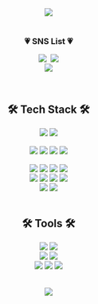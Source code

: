 <div align=center>
	<img src="https://capsule-render.vercel.app/api?type=Waving&color=gradient&customColorList=1&height=240&section=header&text=welcome&fontSize=70&desc=sub2nee's%20GitHub%20Profile&descSize=20&descAlign=71&descAlignY=55&fontAlignY=40&animation=fadeIn&fontColor=f7f5f5" />
</div>
<br>
<h3 align="center">💗 SNS List 💗</h3>
<p align="center">
    <a href="https://www.instagram.com/binzz._.s2/">
    <img src="https://img.shields.io/badge/Instagram-E4405F?style=flat-square&logo=Instagram&logoColor=white&link=https://www.instagram.com/hye_inisfree/" /></a>&nbsp
    <a href="mailto:cherish.sub2nee@gmail.com"><img
            src="https://img.shields.io/badge/Gmail-d14836?style=flat-square&logo=Gmail&logoColor=white&link=cherish.sub2nee@gmail.com" /></a>
           <br>
           <a href="https://hits.seeyoufarm.com"><img src="https://hits.seeyoufarm.com/api/count/incr/badge.svg?url=https%3A%2F%2Fgithub.com%2Fsub2nee&count_bg=%23FBBAA5&title_bg=%23ED7373&icon=youtubegaming.svg&icon_color=%23E7E7E7&title=hits&edge_flat=false"/></a>
</p>

<br>
<div align=center>
    <h2>🛠 Tech Stack 🛠</h2>
    
</div>
<div align="center">
<img src="https://img.shields.io/badge/Java-007396?style=flat&logo=Conda-Forge&logoColor=white" />
<img src="https://img.shields.io/badge/spring-6DB33F?style=flat&logo=spring&logoColor=white" />
</div>

<br>
<div align=center>    
</div>
<div align=center> 
<img src="https://img.shields.io/badge/MySQL-4479A1?style=flat&logo=MySQL&logoColor=white" />
<img src="https://img.shields.io/badge/MariaDB-003545?style=flat&logo=MariaDB&logoColor=white" />
<img src="https://img.shields.io/badge/Oracle%20SQL-F80000?style=flat&logo=Oracle&logoColor=white" />
<img src="https://img.shields.io/badge/firebase-FFCA28?style=flat&logo=firebase&logoColor=white" />
</div>
<br>
<div align=center>    
 
</div>
<div align=center> 
<img src="https://img.shields.io/badge/html5-E34F26?style=flat&logo=html5&logoColor=white" />
<img src="https://img.shields.io/badge/css-1572B6?style=flat&logo=css3&logoColor=white" />
<img src="https://img.shields.io/badge/javascript-F7DF1E?style=flat&logo=javascript&logoColor=black" />
<img src="https://img.shields.io/badge/jquery-0769AD?style=flat&logo=jquery&logoColor=white" />
	<br>
<img src="https://img.shields.io/badge/react-61DAFB?style=flat&logo=react&logoColor=white" />
<img src="https://img.shields.io/badge/nextjs-000000?style=flat&logo=nextdotjs&logoColor=white" />
<img src="https://img.shields.io/badge/react native-0088CC?style=flat&logo=react&logoColor=white" />
<img src="https://img.shields.io/badge/Expo-000020?style=flat&logo=Expo&logoColor=white" />	
	<br>
<img src="https://img.shields.io/badge/tailwindcss-06B6D4?style=flat&logo=tailwindcss&logoColor=white" />
<img src="https://img.shields.io/badge/Bootstrap-7952B3?style=flat&logo=Bootstrap&logoColor=white" />

</div>
<br>
<div align=center>
	<h2> 🛠 Tools 🛠 </h2>
</div>
<div align=center>
	<img src="https://img.shields.io/badge/github-181717?style=flat-square&logo=github&logoColor=white" />
	<img src="https://img.shields.io/badge/Docker-2496ED?style=flat-square&logo=Docker&logoColor=white" />
	<br>
	<img src="https://img.shields.io/badge/Figma-F24E1E?style=flat&logo=Figma&logoColor=white" />
	<img src="https://img.shields.io/badge/adobephotoshop-31A8FF?style=flat&logo=adobephotoshop&logoColor=white" />
	<br>
	<img src="https://img.shields.io/badge/IntelliJ%20IDEA-000000?style=flat&logo=IntelliJ%20IDEA&logoColor=white" />
	<img src="https://img.shields.io/badge/Visual%20Studio%20Code-007ACC?style=flat&logo=VisualStudioCode&logoColor=white" />
    	<img src="https://img.shields.io/badge/Eclipse%20IDE-2C2255?style=flat&logo=EclipseIDE&logoColor=white" />
	
</div>
<br>


<br>

<div align=center>
<img src="https://capsule-render.vercel.app/api?type=Waving&color=gradient&customColorList=1&height=130&section=footer">
</div>

	
